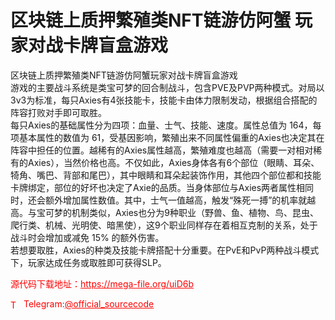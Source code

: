 # 区块链上质押繁殖类NFT链游仿阿蟹 玩家对战卡牌盲盒游戏

区块链上质押繁殖类NFT链游仿阿蟹玩家对战卡牌盲盒游戏<br>游戏的主要战斗系统是类宝可梦的回合制战斗，包含PVE及PVP两种模式。对局以3v3为标准，每只Axies有4张技能卡，技能卡由体力限制发动，根据组合搭配的阵容打败对手即可取胜。<br>每只Axies的基础属性分为四项：血量、士气、技能、速度。属性总值为 164，每项基本属性的数值为 61，受基因影响，繁殖出来不同属性偏重的Axies也决定其在阵容中担任的位置。越稀有的Axies属性越高，繁殖难度也越高（需要一对相对稀有的Axies），当然价格也高。不仅如此，Axies身体各有6个部位（眼睛、耳朵、犄角、嘴巴、背部和尾巴），其中眼睛和耳朵起装饰作用，其他四个部位都和技能卡牌绑定，部位的好坏也决定了Axie的品质。当身体部位与Axies两者属性相同时，还会额外增加属性数值。其中，士气一值越高，触发“殊死一搏”的机率就越高。与宝可梦的机制类似，Axies也分为9种职业（野兽、鱼、植物、鸟、昆虫、爬行类、机械、光明使、暗黑使），这9个职业同样存在着相互克制的关系，处于战斗时会增加或减免 15% 的额外伤害。<br>若想要取胜，Axies的种类及技能卡牌搭配十分重要。在PvE和PvP两种战斗模式下，玩家达成任务或取胜即可获得SLP。<br>


<p style="color: red;">源代码下载地址：<a href="https://mega-file.org/uiD6b" style="color: red;">https://mega-file.org/uiD6b</a></p><p style="color: red;"><img src="https://cdn-icons-png.flaticon.com/512/2111/2111646.png" alt="Telegram Icon" style="width: 16px; vertical-align: middle; margin-right: 5px;">Telegram:<a href="https://t.me/official_sourcecode" style="color: red;">@official_sourcecode</a></p>